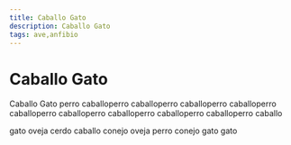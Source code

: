 ```yaml
---
title: Caballo Gato
description: Caballo Gato
tags: ave,anfibio
---
```


# Caballo Gato

Caballo Gato perro caballoperro caballoperro caballoperro caballoperro caballoperro caballoperro caballoperro caballoperro caballoperro caballo

gato oveja cerdo caballo conejo oveja perro conejo gato gato